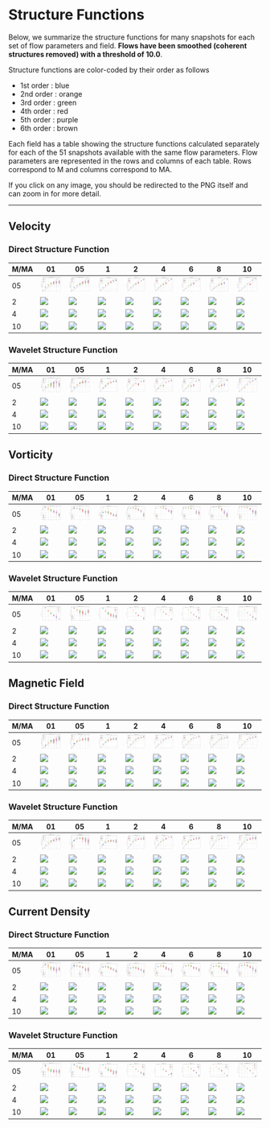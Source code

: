 # Structure Functions

Below, we summarize the structure functions for many snapshots for each set of flow parameters and field.
**Flows have been smoothed (coherent structures removed) with a threshold of 10.0**.

Structure functions are color-coded by their order as follows

  * 1st order : blue
  * 2nd order : orange
  * 3rd order : green
  * 4th order : red
  * 5th order : purple
  * 6th order : brown

Each field has a table showing the structure functions calculated separately for each of the 51 snapshots available with the same flow parameters.
Flow parameters are represented in the rows and columns of each table.
Rows correspond to M and columns correspond to MA.

If you click on any image, you should be redirected to the PNG itself and can zoom in for more detail.

---

## Velocity

### Direct Structure Function

|M/MA| 01 | 05 | 1 | 2 | 4 | 6 | 8 | 10 |
|----|----|----|---|---|---|---|---|----|
| 05 |<img src="M05MA01/w4t-plot-structure-function-ansatz-violin-016_M05MA01_avrg_vel_dsf_denoise-10d00-smooth.png">|<img src="M05MA05/w4t-plot-structure-function-ansatz-violin-016_M05MA05_avrg_vel_dsf_denoise-10d00-smooth.png">|<img src="M05MA1/w4t-plot-structure-function-ansatz-violin-016_M05MA1_avrg_vel_dsf_denoise-10d00-smooth.png">|<img src="M05MA2/w4t-plot-structure-function-ansatz-violin-016_M05MA2_avrg_vel_dsf_denoise-10d00-smooth.png">|<img src="M05MA4/w4t-plot-structure-function-ansatz-violin-016_M05MA4_avrg_vel_dsf_denoise-10d00-smooth.png">|<img src="M05MA6/w4t-plot-structure-function-ansatz-violin-016_M05MA6_avrg_vel_dsf_denoise-10d00-smooth.png">|<img src="M05MA8/w4t-plot-structure-function-ansatz-violin-016_M05MA8_avrg_vel_dsf_denoise-10d00-smooth.png">|<img src="M05MA10/w4t-plot-structure-function-ansatz-violin-016_M05MA10_avrg_vel_dsf_denoise-10d00-smooth.png">|
| 2  |<img src="M2MA01/w4t-plot-structure-function-ansatz-violin-016_M2MA01_avrg_vel_dsf_denoise-10d00-smooth.png">|<img src="M2MA05/w4t-plot-structure-function-ansatz-violin-016_M2MA05_avrg_vel_dsf_denoise-10d00-smooth.png">|<img src="M2MA1/w4t-plot-structure-function-ansatz-violin-016_M2MA1_avrg_vel_dsf_denoise-10d00-smooth.png">|<img src="M2MA2/w4t-plot-structure-function-ansatz-violin-016_M2MA2_avrg_vel_dsf_denoise-10d00-smooth.png">|<img src="M2MA4/w4t-plot-structure-function-ansatz-violin-016_M2MA4_avrg_vel_dsf_denoise-10d00-smooth.png">|<img src="M2MA6/w4t-plot-structure-function-ansatz-violin-016_M2MA6_avrg_vel_dsf_denoise-10d00-smooth.png">|<img src="M2MA8/w4t-plot-structure-function-ansatz-violin-016_M2MA8_avrg_vel_dsf_denoise-10d00-smooth.png">|<img src="M2MA10/w4t-plot-structure-function-ansatz-violin-016_M2MA10_avrg_vel_dsf_denoise-10d00-smooth.png">|
| 4  |<img src="M4MA01/w4t-plot-structure-function-ansatz-violin-016_M4MA01_avrg_vel_dsf_denoise-10d00-smooth.png">|<img src="M4MA05/w4t-plot-structure-function-ansatz-violin-016_M4MA05_avrg_vel_dsf_denoise-10d00-smooth.png">|<img src="M4MA1/w4t-plot-structure-function-ansatz-violin-016_M4MA1_avrg_vel_dsf_denoise-10d00-smooth.png">|<img src="M4MA2/w4t-plot-structure-function-ansatz-violin-016_M4MA2_avrg_vel_dsf_denoise-10d00-smooth.png">|<img src="M4MA4/w4t-plot-structure-function-ansatz-violin-016_M4MA4_avrg_vel_dsf_denoise-10d00-smooth.png">|<img src="M4MA6/w4t-plot-structure-function-ansatz-violin-016_M4MA6_avrg_vel_dsf_denoise-10d00-smooth.png">|<img src="M4MA8/w4t-plot-structure-function-ansatz-violin-016_M4MA8_avrg_vel_dsf_denoise-10d00-smooth.png">|<img src="M4MA10/w4t-plot-structure-function-ansatz-violin-016_M4MA10_avrg_vel_dsf_denoise-10d00-smooth.png">|
| 10 |<img src="M10MA01/w4t-plot-structure-function-ansatz-violin-016_M10MA01_avrg_vel_dsf_denoise-10d00-smooth.png">|<img src="M10MA05/w4t-plot-structure-function-ansatz-violin-016_M10MA05_avrg_vel_dsf_denoise-10d00-smooth.png">|<img src="M10MA1/w4t-plot-structure-function-ansatz-violin-016_M10MA1_avrg_vel_dsf_denoise-10d00-smooth.png">|<img src="M10MA2/w4t-plot-structure-function-ansatz-violin-016_M10MA2_avrg_vel_dsf_denoise-10d00-smooth.png">|<img src="M10MA4/w4t-plot-structure-function-ansatz-violin-016_M10MA4_avrg_vel_dsf_denoise-10d00-smooth.png">|<img src="M10MA6/w4t-plot-structure-function-ansatz-violin-016_M10MA6_avrg_vel_dsf_denoise-10d00-smooth.png">|<img src="M10MA8/w4t-plot-structure-function-ansatz-violin-016_M10MA8_avrg_vel_dsf_denoise-10d00-smooth.png">|<img src="M10MA10/w4t-plot-structure-function-ansatz-violin-016_M10MA10_avrg_vel_dsf_denoise-10d00-smooth.png">|

### Wavelet Structure Function

|M/MA| 01 | 05 | 1 | 2 | 4 | 6 | 8 | 10 |
|----|----|----|---|---|---|---|---|----|
| 05 |<img src="M05MA01/w4t-plot-structure-function-ansatz-violin-016_M05MA01_avrg_vel_wsf_denoise-10d00-smooth.png">|<img src="M05MA05/w4t-plot-structure-function-ansatz-violin-016_M05MA05_avrg_vel_wsf_denoise-10d00-smooth.png">|<img src="M05MA1/w4t-plot-structure-function-ansatz-violin-016_M05MA1_avrg_vel_wsf_denoise-10d00-smooth.png">|<img src="M05MA2/w4t-plot-structure-function-ansatz-violin-016_M05MA2_avrg_vel_wsf_denoise-10d00-smooth.png">|<img src="M05MA4/w4t-plot-structure-function-ansatz-violin-016_M05MA4_avrg_vel_wsf_denoise-10d00-smooth.png">|<img src="M05MA6/w4t-plot-structure-function-ansatz-violin-016_M05MA6_avrg_vel_wsf_denoise-10d00-smooth.png">|<img src="M05MA8/w4t-plot-structure-function-ansatz-violin-016_M05MA8_avrg_vel_wsf_denoise-10d00-smooth.png">|<img src="M05MA10/w4t-plot-structure-function-ansatz-violin-016_M05MA10_avrg_vel_wsf_denoise-10d00-smooth.png">|
| 2  |<img src="M2MA01/w4t-plot-structure-function-ansatz-violin-016_M2MA01_avrg_vel_wsf_denoise-10d00-smooth.png">|<img src="M2MA05/w4t-plot-structure-function-ansatz-violin-016_M2MA05_avrg_vel_wsf_denoise-10d00-smooth.png">|<img src="M2MA1/w4t-plot-structure-function-ansatz-violin-016_M2MA1_avrg_vel_wsf_denoise-10d00-smooth.png">|<img src="M2MA2/w4t-plot-structure-function-ansatz-violin-016_M2MA2_avrg_vel_wsf_denoise-10d00-smooth.png">|<img src="M2MA4/w4t-plot-structure-function-ansatz-violin-016_M2MA4_avrg_vel_wsf_denoise-10d00-smooth.png">|<img src="M2MA6/w4t-plot-structure-function-ansatz-violin-016_M2MA6_avrg_vel_wsf_denoise-10d00-smooth.png">|<img src="M2MA8/w4t-plot-structure-function-ansatz-violin-016_M2MA8_avrg_vel_wsf_denoise-10d00-smooth.png">|<img src="M2MA10/w4t-plot-structure-function-ansatz-violin-016_M2MA10_avrg_vel_wsf_denoise-10d00-smooth.png">|
| 4  |<img src="M4MA01/w4t-plot-structure-function-ansatz-violin-016_M4MA01_avrg_vel_wsf_denoise-10d00-smooth.png">|<img src="M4MA05/w4t-plot-structure-function-ansatz-violin-016_M4MA05_avrg_vel_wsf_denoise-10d00-smooth.png">|<img src="M4MA1/w4t-plot-structure-function-ansatz-violin-016_M4MA1_avrg_vel_wsf_denoise-10d00-smooth.png">|<img src="M4MA2/w4t-plot-structure-function-ansatz-violin-016_M4MA2_avrg_vel_wsf_denoise-10d00-smooth.png">|<img src="M4MA4/w4t-plot-structure-function-ansatz-violin-016_M4MA4_avrg_vel_wsf_denoise-10d00-smooth.png">|<img src="M4MA6/w4t-plot-structure-function-ansatz-violin-016_M4MA6_avrg_vel_wsf_denoise-10d00-smooth.png">|<img src="M4MA8/w4t-plot-structure-function-ansatz-violin-016_M4MA8_avrg_vel_wsf_denoise-10d00-smooth.png">|<img src="M4MA10/w4t-plot-structure-function-ansatz-violin-016_M4MA10_avrg_vel_wsf_denoise-10d00-smooth.png">|
| 10 |<img src="M10MA01/w4t-plot-structure-function-ansatz-violin-016_M10MA01_avrg_vel_wsf_denoise-10d00-smooth.png">|<img src="M10MA05/w4t-plot-structure-function-ansatz-violin-016_M10MA05_avrg_vel_wsf_denoise-10d00-smooth.png">|<img src="M10MA1/w4t-plot-structure-function-ansatz-violin-016_M10MA1_avrg_vel_wsf_denoise-10d00-smooth.png">|<img src="M10MA2/w4t-plot-structure-function-ansatz-violin-016_M10MA2_avrg_vel_wsf_denoise-10d00-smooth.png">|<img src="M10MA4/w4t-plot-structure-function-ansatz-violin-016_M10MA4_avrg_vel_wsf_denoise-10d00-smooth.png">|<img src="M10MA6/w4t-plot-structure-function-ansatz-violin-016_M10MA6_avrg_vel_wsf_denoise-10d00-smooth.png">|<img src="M10MA8/w4t-plot-structure-function-ansatz-violin-016_M10MA8_avrg_vel_wsf_denoise-10d00-smooth.png">|<img src="M10MA10/w4t-plot-structure-function-ansatz-violin-016_M10MA10_avrg_vel_wsf_denoise-10d00-smooth.png">|

## Vorticity

### Direct Structure Function

|M/MA| 01 | 05 | 1 | 2 | 4 | 6 | 8 | 10 |
|----|----|----|---|---|---|---|---|----|
| 05 |<img src="M05MA01/w4t-plot-structure-function-ansatz-violin-016_M05MA01_avrg_vort_dsf_denoise-10d00-smooth.png">|<img src="M05MA05/w4t-plot-structure-function-ansatz-violin-016_M05MA05_avrg_vort_dsf_denoise-10d00-smooth.png">|<img src="M05MA1/w4t-plot-structure-function-ansatz-violin-016_M05MA1_avrg_vort_dsf_denoise-10d00-smooth.png">|<img src="M05MA2/w4t-plot-structure-function-ansatz-violin-016_M05MA2_avrg_vort_dsf_denoise-10d00-smooth.png">|<img src="M05MA4/w4t-plot-structure-function-ansatz-violin-016_M05MA4_avrg_vort_dsf_denoise-10d00-smooth.png">|<img src="M05MA6/w4t-plot-structure-function-ansatz-violin-016_M05MA6_avrg_vort_dsf_denoise-10d00-smooth.png">|<img src="M05MA8/w4t-plot-structure-function-ansatz-violin-016_M05MA8_avrg_vort_dsf_denoise-10d00-smooth.png">|<img src="M05MA10/w4t-plot-structure-function-ansatz-violin-016_M05MA10_avrg_vort_dsf_denoise-10d00-smooth.png">|
| 2  |<img src="M2MA01/w4t-plot-structure-function-ansatz-violin-016_M2MA01_avrg_vort_dsf_denoise-10d00-smooth.png">|<img src="M2MA05/w4t-plot-structure-function-ansatz-violin-016_M2MA05_avrg_vort_dsf_denoise-10d00-smooth.png">|<img src="M2MA1/w4t-plot-structure-function-ansatz-violin-016_M2MA1_avrg_vort_dsf_denoise-10d00-smooth.png">|<img src="M2MA2/w4t-plot-structure-function-ansatz-violin-016_M2MA2_avrg_vort_dsf_denoise-10d00-smooth.png">|<img src="M2MA4/w4t-plot-structure-function-ansatz-violin-016_M2MA4_avrg_vort_dsf_denoise-10d00-smooth.png">|<img src="M2MA6/w4t-plot-structure-function-ansatz-violin-016_M2MA6_avrg_vort_dsf_denoise-10d00-smooth.png">|<img src="M2MA8/w4t-plot-structure-function-ansatz-violin-016_M2MA8_avrg_vort_dsf_denoise-10d00-smooth.png">|<img src="M2MA10/w4t-plot-structure-function-ansatz-violin-016_M2MA10_avrg_vort_dsf_denoise-10d00-smooth.png">|
| 4  |<img src="M4MA01/w4t-plot-structure-function-ansatz-violin-016_M4MA01_avrg_vort_dsf_denoise-10d00-smooth.png">|<img src="M4MA05/w4t-plot-structure-function-ansatz-violin-016_M4MA05_avrg_vort_dsf_denoise-10d00-smooth.png">|<img src="M4MA1/w4t-plot-structure-function-ansatz-violin-016_M4MA1_avrg_vort_dsf_denoise-10d00-smooth.png">|<img src="M4MA2/w4t-plot-structure-function-ansatz-violin-016_M4MA2_avrg_vort_dsf_denoise-10d00-smooth.png">|<img src="M4MA4/w4t-plot-structure-function-ansatz-violin-016_M4MA4_avrg_vort_dsf_denoise-10d00-smooth.png">|<img src="M4MA6/w4t-plot-structure-function-ansatz-violin-016_M4MA6_avrg_vort_dsf_denoise-10d00-smooth.png">|<img src="M4MA8/w4t-plot-structure-function-ansatz-violin-016_M4MA8_avrg_vort_dsf_denoise-10d00-smooth.png">|<img src="M4MA10/w4t-plot-structure-function-ansatz-violin-016_M4MA10_avrg_vort_dsf_denoise-10d00-smooth.png">|
| 10 |<img src="M10MA01/w4t-plot-structure-function-ansatz-violin-016_M10MA01_avrg_vort_dsf_denoise-10d00-smooth.png">|<img src="M10MA05/w4t-plot-structure-function-ansatz-violin-016_M10MA05_avrg_vort_dsf_denoise-10d00-smooth.png">|<img src="M10MA1/w4t-plot-structure-function-ansatz-violin-016_M10MA1_avrg_vort_dsf_denoise-10d00-smooth.png">|<img src="M10MA2/w4t-plot-structure-function-ansatz-violin-016_M10MA2_avrg_vort_dsf_denoise-10d00-smooth.png">|<img src="M10MA4/w4t-plot-structure-function-ansatz-violin-016_M10MA4_avrg_vort_dsf_denoise-10d00-smooth.png">|<img src="M10MA6/w4t-plot-structure-function-ansatz-violin-016_M10MA6_avrg_vort_dsf_denoise-10d00-smooth.png">|<img src="M10MA8/w4t-plot-structure-function-ansatz-violin-016_M10MA8_avrg_vort_dsf_denoise-10d00-smooth.png">|<img src="M10MA10/w4t-plot-structure-function-ansatz-violin-016_M10MA10_avrg_vort_dsf_denoise-10d00-smooth.png">|

### Wavelet Structure Function

|M/MA| 01 | 05 | 1 | 2 | 4 | 6 | 8 | 10 |
|----|----|----|---|---|---|---|---|----|
| 05 |<img src="M05MA01/w4t-plot-structure-function-ansatz-violin-016_M05MA01_avrg_vort_wsf_denoise-10d00-smooth.png">|<img src="M05MA05/w4t-plot-structure-function-ansatz-violin-016_M05MA05_avrg_vort_wsf_denoise-10d00-smooth.png">|<img src="M05MA1/w4t-plot-structure-function-ansatz-violin-016_M05MA1_avrg_vort_wsf_denoise-10d00-smooth.png">|<img src="M05MA2/w4t-plot-structure-function-ansatz-violin-016_M05MA2_avrg_vort_wsf_denoise-10d00-smooth.png">|<img src="M05MA4/w4t-plot-structure-function-ansatz-violin-016_M05MA4_avrg_vort_wsf_denoise-10d00-smooth.png">|<img src="M05MA6/w4t-plot-structure-function-ansatz-violin-016_M05MA6_avrg_vort_wsf_denoise-10d00-smooth.png">|<img src="M05MA8/w4t-plot-structure-function-ansatz-violin-016_M05MA8_avrg_vort_wsf_denoise-10d00-smooth.png">|<img src="M05MA10/w4t-plot-structure-function-ansatz-violin-016_M05MA10_avrg_vort_wsf_denoise-10d00-smooth.png">|
| 2  |<img src="M2MA01/w4t-plot-structure-function-ansatz-violin-016_M2MA01_avrg_vort_wsf_denoise-10d00-smooth.png">|<img src="M2MA05/w4t-plot-structure-function-ansatz-violin-016_M2MA05_avrg_vort_wsf_denoise-10d00-smooth.png">|<img src="M2MA1/w4t-plot-structure-function-ansatz-violin-016_M2MA1_avrg_vort_wsf_denoise-10d00-smooth.png">|<img src="M2MA2/w4t-plot-structure-function-ansatz-violin-016_M2MA2_avrg_vort_wsf_denoise-10d00-smooth.png">|<img src="M2MA4/w4t-plot-structure-function-ansatz-violin-016_M2MA4_avrg_vort_wsf_denoise-10d00-smooth.png">|<img src="M2MA6/w4t-plot-structure-function-ansatz-violin-016_M2MA6_avrg_vort_wsf_denoise-10d00-smooth.png">|<img src="M2MA8/w4t-plot-structure-function-ansatz-violin-016_M2MA8_avrg_vort_wsf_denoise-10d00-smooth.png">|<img src="M2MA10/w4t-plot-structure-function-ansatz-violin-016_M2MA10_avrg_vort_wsf_denoise-10d00-smooth.png">|
| 4  |<img src="M4MA01/w4t-plot-structure-function-ansatz-violin-016_M4MA01_avrg_vort_wsf_denoise-10d00-smooth.png">|<img src="M4MA05/w4t-plot-structure-function-ansatz-violin-016_M4MA05_avrg_vort_wsf_denoise-10d00-smooth.png">|<img src="M4MA1/w4t-plot-structure-function-ansatz-violin-016_M4MA1_avrg_vort_wsf_denoise-10d00-smooth.png">|<img src="M4MA2/w4t-plot-structure-function-ansatz-violin-016_M4MA2_avrg_vort_wsf_denoise-10d00-smooth.png">|<img src="M4MA4/w4t-plot-structure-function-ansatz-violin-016_M4MA4_avrg_vort_wsf_denoise-10d00-smooth.png">|<img src="M4MA6/w4t-plot-structure-function-ansatz-violin-016_M4MA6_avrg_vort_wsf_denoise-10d00-smooth.png">|<img src="M4MA8/w4t-plot-structure-function-ansatz-violin-016_M4MA8_avrg_vort_wsf_denoise-10d00-smooth.png">|<img src="M4MA10/w4t-plot-structure-function-ansatz-violin-016_M4MA10_avrg_vort_wsf_denoise-10d00-smooth.png">|
| 10 |<img src="M10MA01/w4t-plot-structure-function-ansatz-violin-016_M10MA01_avrg_vort_wsf_denoise-10d00-smooth.png">|<img src="M10MA05/w4t-plot-structure-function-ansatz-violin-016_M10MA05_avrg_vort_wsf_denoise-10d00-smooth.png">|<img src="M10MA1/w4t-plot-structure-function-ansatz-violin-016_M10MA1_avrg_vort_wsf_denoise-10d00-smooth.png">|<img src="M10MA2/w4t-plot-structure-function-ansatz-violin-016_M10MA2_avrg_vort_wsf_denoise-10d00-smooth.png">|<img src="M10MA4/w4t-plot-structure-function-ansatz-violin-016_M10MA4_avrg_vort_wsf_denoise-10d00-smooth.png">|<img src="M10MA6/w4t-plot-structure-function-ansatz-violin-016_M10MA6_avrg_vort_wsf_denoise-10d00-smooth.png">|<img src="M10MA8/w4t-plot-structure-function-ansatz-violin-016_M10MA8_avrg_vort_wsf_denoise-10d00-smooth.png">|<img src="M10MA10/w4t-plot-structure-function-ansatz-violin-016_M10MA10_avrg_vort_wsf_denoise-10d00-smooth.png">|

## Magnetic Field

### Direct Structure Function

|M/MA| 01 | 05 | 1 | 2 | 4 | 6 | 8 | 10 |
|----|----|----|---|---|---|---|---|----|
| 05 |<img src="M05MA01/w4t-plot-structure-function-ansatz-violin-016_M05MA01_avrg_mag_dsf_denoise-10d00-smooth.png">|<img src="M05MA05/w4t-plot-structure-function-ansatz-violin-016_M05MA05_avrg_mag_dsf_denoise-10d00-smooth.png">|<img src="M05MA1/w4t-plot-structure-function-ansatz-violin-016_M05MA1_avrg_mag_dsf_denoise-10d00-smooth.png">|<img src="M05MA2/w4t-plot-structure-function-ansatz-violin-016_M05MA2_avrg_mag_dsf_denoise-10d00-smooth.png">|<img src="M05MA4/w4t-plot-structure-function-ansatz-violin-016_M05MA4_avrg_mag_dsf_denoise-10d00-smooth.png">|<img src="M05MA6/w4t-plot-structure-function-ansatz-violin-016_M05MA6_avrg_mag_dsf_denoise-10d00-smooth.png">|<img src="M05MA8/w4t-plot-structure-function-ansatz-violin-016_M05MA8_avrg_mag_dsf_denoise-10d00-smooth.png">|<img src="M05MA10/w4t-plot-structure-function-ansatz-violin-016_M05MA10_avrg_mag_dsf_denoise-10d00-smooth.png">|
| 2  |<img src="M2MA01/w4t-plot-structure-function-ansatz-violin-016_M2MA01_avrg_mag_dsf_denoise-10d00-smooth.png">|<img src="M2MA05/w4t-plot-structure-function-ansatz-violin-016_M2MA05_avrg_mag_dsf_denoise-10d00-smooth.png">|<img src="M2MA1/w4t-plot-structure-function-ansatz-violin-016_M2MA1_avrg_mag_dsf_denoise-10d00-smooth.png">|<img src="M2MA2/w4t-plot-structure-function-ansatz-violin-016_M2MA2_avrg_mag_dsf_denoise-10d00-smooth.png">|<img src="M2MA4/w4t-plot-structure-function-ansatz-violin-016_M2MA4_avrg_mag_dsf_denoise-10d00-smooth.png">|<img src="M2MA6/w4t-plot-structure-function-ansatz-violin-016_M2MA6_avrg_mag_dsf_denoise-10d00-smooth.png">|<img src="M2MA8/w4t-plot-structure-function-ansatz-violin-016_M2MA8_avrg_mag_dsf_denoise-10d00-smooth.png">|<img src="M2MA10/w4t-plot-structure-function-ansatz-violin-016_M2MA10_avrg_mag_dsf_denoise-10d00-smooth.png">|
| 4  |<img src="M4MA01/w4t-plot-structure-function-ansatz-violin-016_M4MA01_avrg_mag_dsf_denoise-10d00-smooth.png">|<img src="M4MA05/w4t-plot-structure-function-ansatz-violin-016_M4MA05_avrg_mag_dsf_denoise-10d00-smooth.png">|<img src="M4MA1/w4t-plot-structure-function-ansatz-violin-016_M4MA1_avrg_mag_dsf_denoise-10d00-smooth.png">|<img src="M4MA2/w4t-plot-structure-function-ansatz-violin-016_M4MA2_avrg_mag_dsf_denoise-10d00-smooth.png">|<img src="M4MA4/w4t-plot-structure-function-ansatz-violin-016_M4MA4_avrg_mag_dsf_denoise-10d00-smooth.png">|<img src="M4MA6/w4t-plot-structure-function-ansatz-violin-016_M4MA6_avrg_mag_dsf_denoise-10d00-smooth.png">|<img src="M4MA8/w4t-plot-structure-function-ansatz-violin-016_M4MA8_avrg_mag_dsf_denoise-10d00-smooth.png">|<img src="M4MA10/w4t-plot-structure-function-ansatz-violin-016_M4MA10_avrg_mag_dsf_denoise-10d00-smooth.png">|
| 10 |<img src="M10MA01/w4t-plot-structure-function-ansatz-violin-016_M10MA01_avrg_mag_dsf_denoise-10d00-smooth.png">|<img src="M10MA05/w4t-plot-structure-function-ansatz-violin-016_M10MA05_avrg_mag_dsf_denoise-10d00-smooth.png">|<img src="M10MA1/w4t-plot-structure-function-ansatz-violin-016_M10MA1_avrg_mag_dsf_denoise-10d00-smooth.png">|<img src="M10MA2/w4t-plot-structure-function-ansatz-violin-016_M10MA2_avrg_mag_dsf_denoise-10d00-smooth.png">|<img src="M10MA4/w4t-plot-structure-function-ansatz-violin-016_M10MA4_avrg_mag_dsf_denoise-10d00-smooth.png">|<img src="M10MA6/w4t-plot-structure-function-ansatz-violin-016_M10MA6_avrg_mag_dsf_denoise-10d00-smooth.png">|<img src="M10MA8/w4t-plot-structure-function-ansatz-violin-016_M10MA8_avrg_mag_dsf_denoise-10d00-smooth.png">|<img src="M10MA10/w4t-plot-structure-function-ansatz-violin-016_M10MA10_avrg_mag_dsf_denoise-10d00-smooth.png">|

### Wavelet Structure Function

|M/MA| 01 | 05 | 1 | 2 | 4 | 6 | 8 | 10 |
|----|----|----|---|---|---|---|---|----|
| 05 |<img src="M05MA01/w4t-plot-structure-function-ansatz-violin-016_M05MA01_avrg_mag_wsf_denoise-10d00-smooth.png">|<img src="M05MA05/w4t-plot-structure-function-ansatz-violin-016_M05MA05_avrg_mag_wsf_denoise-10d00-smooth.png">|<img src="M05MA1/w4t-plot-structure-function-ansatz-violin-016_M05MA1_avrg_mag_wsf_denoise-10d00-smooth.png">|<img src="M05MA2/w4t-plot-structure-function-ansatz-violin-016_M05MA2_avrg_mag_wsf_denoise-10d00-smooth.png">|<img src="M05MA4/w4t-plot-structure-function-ansatz-violin-016_M05MA4_avrg_mag_wsf_denoise-10d00-smooth.png">|<img src="M05MA6/w4t-plot-structure-function-ansatz-violin-016_M05MA6_avrg_mag_wsf_denoise-10d00-smooth.png">|<img src="M05MA8/w4t-plot-structure-function-ansatz-violin-016_M05MA8_avrg_mag_wsf_denoise-10d00-smooth.png">|<img src="M05MA10/w4t-plot-structure-function-ansatz-violin-016_M05MA10_avrg_mag_wsf_denoise-10d00-smooth.png">|
| 2  |<img src="M2MA01/w4t-plot-structure-function-ansatz-violin-016_M2MA01_avrg_mag_wsf_denoise-10d00-smooth.png">|<img src="M2MA05/w4t-plot-structure-function-ansatz-violin-016_M2MA05_avrg_mag_wsf_denoise-10d00-smooth.png">|<img src="M2MA1/w4t-plot-structure-function-ansatz-violin-016_M2MA1_avrg_mag_wsf_denoise-10d00-smooth.png">|<img src="M2MA2/w4t-plot-structure-function-ansatz-violin-016_M2MA2_avrg_mag_wsf_denoise-10d00-smooth.png">|<img src="M2MA4/w4t-plot-structure-function-ansatz-violin-016_M2MA4_avrg_mag_wsf_denoise-10d00-smooth.png">|<img src="M2MA6/w4t-plot-structure-function-ansatz-violin-016_M2MA6_avrg_mag_wsf_denoise-10d00-smooth.png">|<img src="M2MA8/w4t-plot-structure-function-ansatz-violin-016_M2MA8_avrg_mag_wsf_denoise-10d00-smooth.png">|<img src="M2MA10/w4t-plot-structure-function-ansatz-violin-016_M2MA10_avrg_mag_wsf_denoise-10d00-smooth.png">|
| 4  |<img src="M4MA01/w4t-plot-structure-function-ansatz-violin-016_M4MA01_avrg_mag_wsf_denoise-10d00-smooth.png">|<img src="M4MA05/w4t-plot-structure-function-ansatz-violin-016_M4MA05_avrg_mag_wsf_denoise-10d00-smooth.png">|<img src="M4MA1/w4t-plot-structure-function-ansatz-violin-016_M4MA1_avrg_mag_wsf_denoise-10d00-smooth.png">|<img src="M4MA2/w4t-plot-structure-function-ansatz-violin-016_M4MA2_avrg_mag_wsf_denoise-10d00-smooth.png">|<img src="M4MA4/w4t-plot-structure-function-ansatz-violin-016_M4MA4_avrg_mag_wsf_denoise-10d00-smooth.png">|<img src="M4MA6/w4t-plot-structure-function-ansatz-violin-016_M4MA6_avrg_mag_wsf_denoise-10d00-smooth.png">|<img src="M4MA8/w4t-plot-structure-function-ansatz-violin-016_M4MA8_avrg_mag_wsf_denoise-10d00-smooth.png">|<img src="M4MA10/w4t-plot-structure-function-ansatz-violin-016_M4MA10_avrg_mag_wsf_denoise-10d00-smooth.png">|
| 10 |<img src="M10MA01/w4t-plot-structure-function-ansatz-violin-016_M10MA01_avrg_mag_wsf_denoise-10d00-smooth.png">|<img src="M10MA05/w4t-plot-structure-function-ansatz-violin-016_M10MA05_avrg_mag_wsf_denoise-10d00-smooth.png">|<img src="M10MA1/w4t-plot-structure-function-ansatz-violin-016_M10MA1_avrg_mag_wsf_denoise-10d00-smooth.png">|<img src="M10MA2/w4t-plot-structure-function-ansatz-violin-016_M10MA2_avrg_mag_wsf_denoise-10d00-smooth.png">|<img src="M10MA4/w4t-plot-structure-function-ansatz-violin-016_M10MA4_avrg_mag_wsf_denoise-10d00-smooth.png">|<img src="M10MA6/w4t-plot-structure-function-ansatz-violin-016_M10MA6_avrg_mag_wsf_denoise-10d00-smooth.png">|<img src="M10MA8/w4t-plot-structure-function-ansatz-violin-016_M10MA8_avrg_mag_wsf_denoise-10d00-smooth.png">|<img src="M10MA10/w4t-plot-structure-function-ansatz-violin-016_M10MA10_avrg_mag_wsf_denoise-10d00-smooth.png">|

## Current Density

### Direct Structure Function

|M/MA| 01 | 05 | 1 | 2 | 4 | 6 | 8 | 10 |
|----|----|----|---|---|---|---|---|----|
| 05 |<img src="M05MA01/w4t-plot-structure-function-ansatz-violin-016_M05MA01_avrg_curr_dsf_denoise-10d00-smooth.png">|<img src="M05MA05/w4t-plot-structure-function-ansatz-violin-016_M05MA05_avrg_curr_dsf_denoise-10d00-smooth.png">|<img src="M05MA1/w4t-plot-structure-function-ansatz-violin-016_M05MA1_avrg_curr_dsf_denoise-10d00-smooth.png">|<img src="M05MA2/w4t-plot-structure-function-ansatz-violin-016_M05MA2_avrg_curr_dsf_denoise-10d00-smooth.png">|<img src="M05MA4/w4t-plot-structure-function-ansatz-violin-016_M05MA4_avrg_curr_dsf_denoise-10d00-smooth.png">|<img src="M05MA6/w4t-plot-structure-function-ansatz-violin-016_M05MA6_avrg_curr_dsf_denoise-10d00-smooth.png">|<img src="M05MA8/w4t-plot-structure-function-ansatz-violin-016_M05MA8_avrg_curr_dsf_denoise-10d00-smooth.png">|<img src="M05MA10/w4t-plot-structure-function-ansatz-violin-016_M05MA10_avrg_curr_dsf_denoise-10d00-smooth.png">|
| 2  |<img src="M2MA01/w4t-plot-structure-function-ansatz-violin-016_M2MA01_avrg_curr_dsf_denoise-10d00-smooth.png">|<img src="M2MA05/w4t-plot-structure-function-ansatz-violin-016_M2MA05_avrg_curr_dsf_denoise-10d00-smooth.png">|<img src="M2MA1/w4t-plot-structure-function-ansatz-violin-016_M2MA1_avrg_curr_dsf_denoise-10d00-smooth.png">|<img src="M2MA2/w4t-plot-structure-function-ansatz-violin-016_M2MA2_avrg_curr_dsf_denoise-10d00-smooth.png">|<img src="M2MA4/w4t-plot-structure-function-ansatz-violin-016_M2MA4_avrg_curr_dsf_denoise-10d00-smooth.png">|<img src="M2MA6/w4t-plot-structure-function-ansatz-violin-016_M2MA6_avrg_curr_dsf_denoise-10d00-smooth.png">|<img src="M2MA8/w4t-plot-structure-function-ansatz-violin-016_M2MA8_avrg_curr_dsf_denoise-10d00-smooth.png">|<img src="M2MA10/w4t-plot-structure-function-ansatz-violin-016_M2MA10_avrg_curr_dsf_denoise-10d00-smooth.png">|
| 4  |<img src="M4MA01/w4t-plot-structure-function-ansatz-violin-016_M4MA01_avrg_curr_dsf_denoise-10d00-smooth.png">|<img src="M4MA05/w4t-plot-structure-function-ansatz-violin-016_M4MA05_avrg_curr_dsf_denoise-10d00-smooth.png">|<img src="M4MA1/w4t-plot-structure-function-ansatz-violin-016_M4MA1_avrg_curr_dsf_denoise-10d00-smooth.png">|<img src="M4MA2/w4t-plot-structure-function-ansatz-violin-016_M4MA2_avrg_curr_dsf_denoise-10d00-smooth.png">|<img src="M4MA4/w4t-plot-structure-function-ansatz-violin-016_M4MA4_avrg_curr_dsf_denoise-10d00-smooth.png">|<img src="M4MA6/w4t-plot-structure-function-ansatz-violin-016_M4MA6_avrg_curr_dsf_denoise-10d00-smooth.png">|<img src="M4MA8/w4t-plot-structure-function-ansatz-violin-016_M4MA8_avrg_curr_dsf_denoise-10d00-smooth.png">|<img src="M4MA10/w4t-plot-structure-function-ansatz-violin-016_M4MA10_avrg_curr_dsf_denoise-10d00-smooth.png">|
| 10 |<img src="M10MA01/w4t-plot-structure-function-ansatz-violin-016_M10MA01_avrg_curr_dsf_denoise-10d00-smooth.png">|<img src="M10MA05/w4t-plot-structure-function-ansatz-violin-016_M10MA05_avrg_curr_dsf_denoise-10d00-smooth.png">|<img src="M10MA1/w4t-plot-structure-function-ansatz-violin-016_M10MA1_avrg_curr_dsf_denoise-10d00-smooth.png">|<img src="M10MA2/w4t-plot-structure-function-ansatz-violin-016_M10MA2_avrg_curr_dsf_denoise-10d00-smooth.png">|<img src="M10MA4/w4t-plot-structure-function-ansatz-violin-016_M10MA4_avrg_curr_dsf_denoise-10d00-smooth.png">|<img src="M10MA6/w4t-plot-structure-function-ansatz-violin-016_M10MA6_avrg_curr_dsf_denoise-10d00-smooth.png">|<img src="M10MA8/w4t-plot-structure-function-ansatz-violin-016_M10MA8_avrg_curr_dsf_denoise-10d00-smooth.png">|<img src="M10MA10/w4t-plot-structure-function-ansatz-violin-016_M10MA10_avrg_curr_dsf_denoise-10d00-smooth.png">|

### Wavelet Structure Function

|M/MA| 01 | 05 | 1 | 2 | 4 | 6 | 8 | 10 |
|----|----|----|---|---|---|---|---|----|
| 05 |<img src="M05MA01/w4t-plot-structure-function-ansatz-violin-016_M05MA01_avrg_curr_wsf_denoise-10d00-smooth.png">|<img src="M05MA05/w4t-plot-structure-function-ansatz-violin-016_M05MA05_avrg_curr_wsf_denoise-10d00-smooth.png">|<img src="M05MA1/w4t-plot-structure-function-ansatz-violin-016_M05MA1_avrg_curr_wsf_denoise-10d00-smooth.png">|<img src="M05MA2/w4t-plot-structure-function-ansatz-violin-016_M05MA2_avrg_curr_wsf_denoise-10d00-smooth.png">|<img src="M05MA4/w4t-plot-structure-function-ansatz-violin-016_M05MA4_avrg_curr_wsf_denoise-10d00-smooth.png">|<img src="M05MA6/w4t-plot-structure-function-ansatz-violin-016_M05MA6_avrg_curr_wsf_denoise-10d00-smooth.png">|<img src="M05MA8/w4t-plot-structure-function-ansatz-violin-016_M05MA8_avrg_curr_wsf_denoise-10d00-smooth.png">|<img src="M05MA10/w4t-plot-structure-function-ansatz-violin-016_M05MA10_avrg_curr_wsf_denoise-10d00-smooth.png">|
| 2  |<img src="M2MA01/w4t-plot-structure-function-ansatz-violin-016_M2MA01_avrg_curr_wsf_denoise-10d00-smooth.png">|<img src="M2MA05/w4t-plot-structure-function-ansatz-violin-016_M2MA05_avrg_curr_wsf_denoise-10d00-smooth.png">|<img src="M2MA1/w4t-plot-structure-function-ansatz-violin-016_M2MA1_avrg_curr_wsf_denoise-10d00-smooth.png">|<img src="M2MA2/w4t-plot-structure-function-ansatz-violin-016_M2MA2_avrg_curr_wsf_denoise-10d00-smooth.png">|<img src="M2MA4/w4t-plot-structure-function-ansatz-violin-016_M2MA4_avrg_curr_wsf_denoise-10d00-smooth.png">|<img src="M2MA6/w4t-plot-structure-function-ansatz-violin-016_M2MA6_avrg_curr_wsf_denoise-10d00-smooth.png">|<img src="M2MA8/w4t-plot-structure-function-ansatz-violin-016_M2MA8_avrg_curr_wsf_denoise-10d00-smooth.png">|<img src="M2MA10/w4t-plot-structure-function-ansatz-violin-016_M2MA10_avrg_curr_wsf_denoise-10d00-smooth.png">|
| 4  |<img src="M4MA01/w4t-plot-structure-function-ansatz-violin-016_M4MA01_avrg_curr_wsf_denoise-10d00-smooth.png">|<img src="M4MA05/w4t-plot-structure-function-ansatz-violin-016_M4MA05_avrg_curr_wsf_denoise-10d00-smooth.png">|<img src="M4MA1/w4t-plot-structure-function-ansatz-violin-016_M4MA1_avrg_curr_wsf_denoise-10d00-smooth.png">|<img src="M4MA2/w4t-plot-structure-function-ansatz-violin-016_M4MA2_avrg_curr_wsf_denoise-10d00-smooth.png">|<img src="M4MA4/w4t-plot-structure-function-ansatz-violin-016_M4MA4_avrg_curr_wsf_denoise-10d00-smooth.png">|<img src="M4MA6/w4t-plot-structure-function-ansatz-violin-016_M4MA6_avrg_curr_wsf_denoise-10d00-smooth.png">|<img src="M4MA8/w4t-plot-structure-function-ansatz-violin-016_M4MA8_avrg_curr_wsf_denoise-10d00-smooth.png">|<img src="M4MA10/w4t-plot-structure-function-ansatz-violin-016_M4MA10_avrg_curr_wsf_denoise-10d00-smooth.png">|
| 10 |<img src="M10MA01/w4t-plot-structure-function-ansatz-violin-016_M10MA01_avrg_curr_wsf_denoise-10d00-smooth.png">|<img src="M10MA05/w4t-plot-structure-function-ansatz-violin-016_M10MA05_avrg_curr_wsf_denoise-10d00-smooth.png">|<img src="M10MA1/w4t-plot-structure-function-ansatz-violin-016_M10MA1_avrg_curr_wsf_denoise-10d00-smooth.png">|<img src="M10MA2/w4t-plot-structure-function-ansatz-violin-016_M10MA2_avrg_curr_wsf_denoise-10d00-smooth.png">|<img src="M10MA4/w4t-plot-structure-function-ansatz-violin-016_M10MA4_avrg_curr_wsf_denoise-10d00-smooth.png">|<img src="M10MA6/w4t-plot-structure-function-ansatz-violin-016_M10MA6_avrg_curr_wsf_denoise-10d00-smooth.png">|<img src="M10MA8/w4t-plot-structure-function-ansatz-violin-016_M10MA8_avrg_curr_wsf_denoise-10d00-smooth.png">|<img src="M10MA10/w4t-plot-structure-function-ansatz-violin-016_M10MA10_avrg_curr_wsf_denoise-10d00-smooth.png">|
